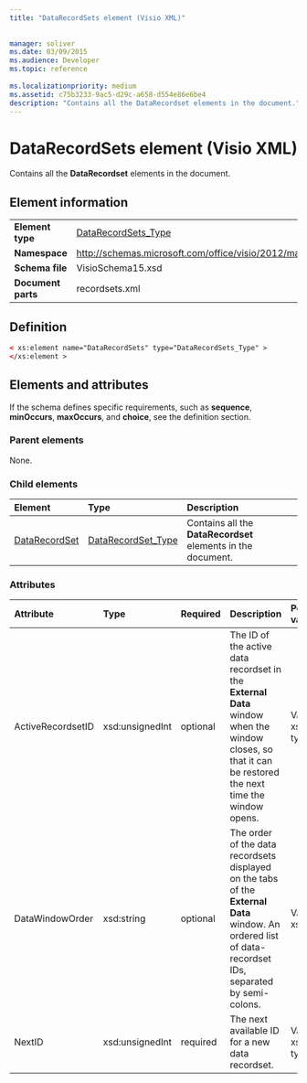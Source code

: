 ```yaml
---
title: "DataRecordSets element (Visio XML)"
 
 
manager: soliver
ms.date: 03/09/2015
ms.audience: Developer
ms.topic: reference
 
ms.localizationpriority: medium
ms.assetid: c75b3233-9ac5-d29c-a658-d554e86e6be4
description: "Contains all the DataRecordset elements in the document."
---
```


# DataRecordSets element (Visio XML)

Contains all the **DataRecordset** elements in the document. 
  
## Element information

|||
|:-----|:-----|
|**Element type** <br/> |[DataRecordSets_Type](datarecordsets_type-complextypevisio-xml.md) <br/> |
|**Namespace** <br/> |http://schemas.microsoft.com/office/visio/2012/main  <br/> |
|**Schema file** <br/> |VisioSchema15.xsd  <br/> |
|**Document parts** <br/> |recordsets.xml  <br/> |
   
## Definition

```XML
< xs:element name="DataRecordSets" type="DataRecordSets_Type" >
</xs:element >
```

## Elements and attributes

If the schema defines specific requirements, such as **sequence**, **minOccurs**, **maxOccurs**, and **choice**, see the definition section. 
  
### Parent elements

None.
  
### Child elements

|**Element**|**Type**|**Description**|
|:-----|:-----|:-----|
|[DataRecordSet](datarecordset-element-datarecordsets_type-complextypevisio-xml.md) <br/> |[DataRecordSet_Type](datarecordset_type-complextypevisio-xml.md) <br/> |Contains all the **DataRecordset** elements in the document. |
   
### Attributes

|**Attribute**|**Type**|**Required**|**Description**|**Possible values**|
|:-----|:-----|:-----|:-----|:-----|
|ActiveRecordsetID  <br/> |xsd:unsignedInt  <br/> |optional  <br/> |The ID of the active data recordset in the **External Data** window when the window closes, so that it can be restored the next time the window opens. |Values of the xsd:unsignedInt type. |
|DataWindowOrder  <br/> |xsd:string  <br/> |optional  <br/> |The order of the data recordsets displayed on the tabs of the **External Data** window. An ordered list of data-recordset IDs, separated by semi-colons. |Values of the xsd:string type. |
|NextID  <br/> |xsd:unsignedInt  <br/> |required  <br/> |The next available ID for a new data recordset. |Values of the xsd:unsignedInt type. |
   

